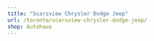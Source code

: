 ```yaml
---
title: "Scarsview Chrysler Dodge Jeep"
url: /toronto/scarsview-chrysler-dodge-jeep/
shop: Autohaus
---
```

